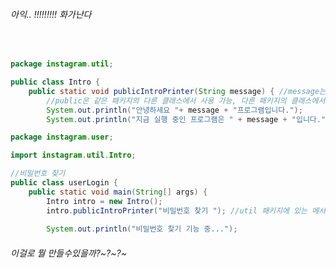 <h6> <canter> 아익.. !!!!!!!!! 화가난다 </h6><br>

```java
package instagram.util;

public class Intro {
	public static void publicIntroPrinter(String message) { //message는 괄호 안에서만 사용 가능
		//public은 같은 패키지의 다른 클래스에서 사용 가능, 다른 패키지의 클래스에서도 사용 가능
		System.out.println("안녕하세요 "+ message + "프로그램입니다.");
		System.out.println("지금 실행 중인 프로그램은 " + message + "입니다.");
   ```
    
```java
package instagram.user;

import instagram.util.Intro;

//비밀번호 찾기
public class userLogin {
	public static void main(String[] args) {
		Intro intro = new Intro();
		intro.publicIntroPrinter("비밀번호 찾기 "); //util 패키지에 있는 메서드를 호출
		
		System.out.println("비밀번호 찾기 기능 중..."); 
   ``` 
    
<h6>이걸로 뭘 만들수있을까?~?~?~ </h6>
